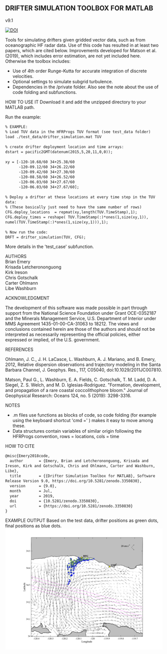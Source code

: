 ## DRIFTER SIMULATION TOOLBOX FOR MATLAB ##

v9.1

[![DOI](https://zenodo.org/badge/198690464.svg)](https://zenodo.org/badge/latestdoi/198690464)

Tools for simulating drifters given gridded vector data, such as from 
oceanographic HF radar data. Use of this code has resulted in at least two papers, which are cited below.
Improvements developed for Matson et al. (2019), which includes error estimation, are not yet included here. 
Otherwise the toolbox includes:   

- Use of 4th order Runge-Kutta for accurate integration of discrete velocities.
- Optional settings to simulate subgrid turbulence.
- Dependencies in the /private folder. Also see the note about the use of code folding and subfunctions.

HOW TO USE IT
Download it and add the unzipped directory to your MATLAB path.

Run the example:
```
% EXAMPLE:
% Load TUV data in the HFRProgs TUV format (see test_data folder)
load ./test_data/drifter_simulation.mat TUV

% create drifter deployment location and time arrays: 
dstart = pacific2GMT(datenum(2015,5,20,11,0,0));
 
xy = [-120-10.68/60 34+25.38/60
      -120-09.12/60 34+26.22/60
      -120-09.42/60 34+27.30/60
      -120-08.58/60 34+26.52/60
      -120-06.03/60 34+27.67/60
      -120-06.03/60 34+27.67/60];

% Deploy a drifter at these locations at every time step in the TUV data:
% (These basically just need to have the same number of rows)
CFG.deploy_locations  = repmat(xy,length(TUV.TimeStamp),1); 
CFG.deploy_times = reshape( TUV.TimeStamp(:)*ones(1,size(xy,1)), numel(TUV.TimeStamp(:)*ones(1,size(xy,1))),1);

% Now run the code:
DRFT = drifter_simulation(TUV, CFG);

```
More details in the 'test_case' subfunction. 

AUTHORS  
Brian Emery  
Krisada Letcherononguong  
Kirk Ireson  
Chris Gotschalk  
Carter Ohlmann  
Libe Washburn  


ACKNOWLEDGMENT

The development of this software was made possible in part through support from the National Science
Foundation under Grant OCE-0352187 and the Minerals Management Service, U.S. Department of Interior
under MMS Agreement 1435-01-00-CA-31063 to 18212. The views and conclusions contained herein are
those of the authors and should not be interpreted as necessarily representing the official 
policies, either expressed or implied, of the U.S. government.


REFERENCES

Ohlmann, J. C., J. H. LaCasce, L. Washburn, A. J. Mariano, and B. Emery, 2012,
Relative dispersion observations and trajectory modeling in the 
Santa Barbara Channel, J. Geophys. Res., 117, C05040, doi:10.1029/2011JC007810.

Matson, Paul G., L. Washburn, E. A. Fields, C. Gotschalk, T. M. Ladd, D. A. 
Siegel, Z. S. Welch, and M. D. Iglesias‐Rodriguez. "Formation, development, 
and propagation of a rare coastal coccolithophore bloom." Journal of 
Geophysical Research: Oceans 124, no. 5 (2019): 3298-3316.


NOTES

- .m files use functions as blocks of code, so code folding (for example using the 
  keyboard shortcut 'cmd =' ) makes it easy to move among these.
- Data structures contain variables of similar origin following the HFRProgs
  convention, rows = locations, cols = time
  
HOW TO CITE
  
```
@misc{Emery2018code,
  author       = {Emery, Brian and Letcherononguong, Krisada and Ireson, Kirk and Gotschalk, Chris and Ohlmann, Carter and Washburn, Libe},
  title        = {{Drifter Simulation Toolbox for MATLAB}, Software Release Version 9.0, https://doi.org/10.5281/zenodo.3350830},
  version      = {9.0},
  month        = Jul,
  year         = 2019,
  doi          = {10.5281/zenodo.3350830},
  url          = {https://doi.org/10.5281/zenodo.3350830}
}
```

EXAMPLE OUTPUT
Based on the test data, drifter positions as green dots, final positions as blue dots. 
![alt text](https://github.com/brianemery/drifter_simulation/blob/master/test_data/drifter_sim_example.png?raw=true)

